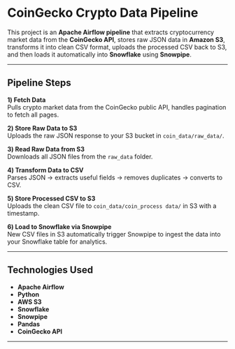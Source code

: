 # CoinGecko Crypto Data Pipeline

This project is an **Apache Airflow pipeline** that extracts cryptocurrency market data from the **CoinGecko API**, stores raw JSON data in **Amazon S3**, transforms it into clean CSV format, uploads the processed CSV back to S3, and then loads it automatically into **Snowflake** using **Snowpipe**.

---

##  Pipeline Steps

**1️) Fetch Data**  
Pulls crypto market data from the CoinGecko public API, handles pagination to fetch all pages.

 **2️) Store Raw Data to S3**  
Uploads the raw JSON response to your S3 bucket in `coin_data/raw_data/`.

 **3️) Read Raw Data from S3**  
Downloads all JSON files from the `raw_data` folder.

 **4️) Transform Data to CSV**  
Parses JSON → extracts useful fields → removes duplicates → converts to CSV.

 **5️) Store Processed CSV to S3**  
Uploads the clean CSV file to `coin_data/coin_process data/` in S3 with a timestamp.

**6️) Load to Snowflake via Snowpipe**  
New CSV files in S3 automatically trigger Snowpipe to ingest the data into your Snowflake table for analytics.

---

##  Technologies Used

- **Apache Airflow**
- **Python**
- **AWS S3**
- **Snowflake**
- **Snowpipe**
- **Pandas**
- **CoinGecko API**

---


